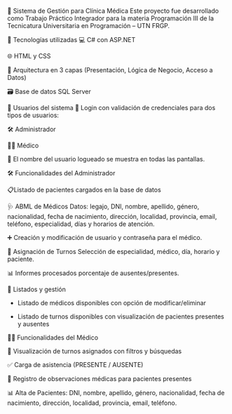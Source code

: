 🏥 Sistema de Gestión para Clínica Médica
Este proyecto fue desarrollado como Trabajo Práctico Integrador para la materia Programación III de la Tecnicatura Universitaria en Programación – UTN FRGP.

🔧 Tecnologías utilizadas
💻 C# con ASP.NET

🌐 HTML y CSS

🧱 Arquitectura en 3 capas (Presentación, Lógica de Negocio, Acceso a Datos)

🗃️ Base de datos SQL Server

👥 Usuarios del sistema
🔐 Login con validación de credenciales para dos tipos de usuarios:

🛠️ Administrador

👨‍⚕️ Médico

📌 El nombre del usuario logueado se muestra en todas las pantallas.

🛠️ Funcionalidades del Administrador

📋Listado de pacientes cargados en la base de datos 

🩺 ABML de Médicos Datos: legajo, DNI, nombre, apellido, género, nacionalidad, fecha de nacimiento, dirección, localidad, provincia, email, teléfono, especialidad, días y horarios de atención. 

➕ Creación y modificación de usuario y contraseña para el médico.

📅 Asignación de Turnos Selección de especialidad, médico, día, horario y paciente. 

📊 Informes procesados porcentaje de ausentes/presentes.

📄 Listados y gestión

* Listado de médicos disponibles con opción de modificar/eliminar

* Listado de turnos disponibles con visualización de pacientes presentes y ausentes

👨‍⚕️ Funcionalidades del Médico

📆 Visualización de turnos asignados con filtros y búsquedas

✅ Carga de asistencia (PRESENTE / AUSENTE)

📝 Registro de observaciones médicas para pacientes presentes

📊 Alta de Pacientes: DNI, nombre, apellido, género, nacionalidad, fecha de nacimiento, dirección, localidad, provincia, email, teléfono.




